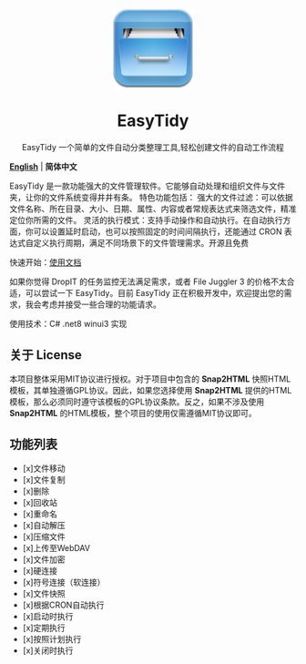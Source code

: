 <p align="center">
<a href="https://github.com/SaboZhang/EasyTidy" target="_blank">
<img align="center" alt="EasyTidy" width="140" src="src/EasyTidy/Assets/icon.png" />
</a>
</p>
<p align="center">
<a href="https://github.com/SaboZhang/EasyTidy/blob/main/LICENSE" target="_self"></a>
<h1 align="center">EasyTidy</h1>
<p align="center">EasyTidy 一个简单的文件自动分类整理工具,轻松创建文件的自动工作流程
</p>

[**English**](./README_EN.md) | **简体中文**

EasyTidy 是一款功能强大的文件管理软件。它能够自动处理和组织文件与文件夹，让你的文件系统变得井井有条。 特色功能包括： 强大的文件过滤：可以依据文件名称、所在目录、大小、日期、属性、内容或者常规表达式来筛选文件，精准定位你所需的文件。 灵活的执行模式：支持手动操作和自动执行。在自动执行方面，你可以设置延时启动，也可以按照固定的时间间隔执行，还能通过 CRON 表达式自定义执行周期，满足不同场景下的文件管理需求。开源且免费

快速开始：[使用文档](https://easytidy.luckyits.com)

如果你觉得 DropIT 的任务监控无法满足需求，或者 File Juggler 3 的价格不太合适，可以尝试一下 EasyTidy。目前 EasyTidy 正在积极开发中，欢迎提出您的需求，我会考虑并接受一些合理的功能请求。

使用技术：C# .net8 winui3 实现

## 关于 License

本项目整体采用MIT协议进行授权。对于项目中包含的 **Snap2HTML** 快照HTML模板，其单独遵循GPL协议。因此，如果您选择使用 **Snap2HTML** 提供的HTML模板，那么必须同时遵守该模板的GPL协议条款。反之，如果不涉及使用 **Snap2HTML** 的HTML模板，整个项目的使用仅需遵循MIT协议即可。

## 功能列表

- [x]文件移动
- [x]文件复制
- [x]删除
- [x]回收站
- [x]重命名
- [x]自动解压
- [x]压缩文件
- [x]上传至WebDAV
- [x]文件加密
- [x]硬连接
- [x]符号连接（软连接）
- [x]文件快照
- [x]根据CRON自动执行
- [x]启动时执行
- [x]定期执行
- [x]按照计划执行
- [x]关闭时执行
